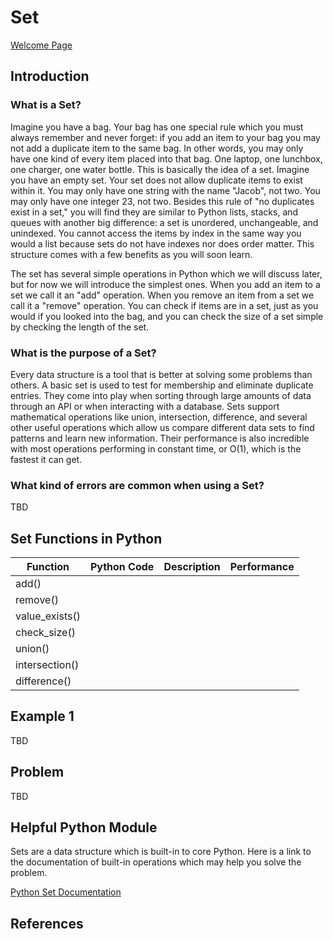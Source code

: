 # Set

[Welcome Page](https://github.com/Morthais/data_structure_final/blob/main/0-welcome.md)

## Introduction

### What is a Set?

Imagine you have a bag. Your bag has one special rule which you must always remember and never forget: if you add an item to your bag you may not add a duplicate item to the same bag. In other words, you may only have one kind of every item placed into that bag. One laptop, one lunchbox, one charger, one water bottle. This is basically the idea of a set. Imagine you have an empty set. Your set does not allow duplicate items to exist within it. You may only have one string with the name "Jacob", not two. You may only have one integer 23, not two. Besides this rule of "no duplicates exist in a set," you will find they are similar to Python lists, stacks, and queues with another big difference: a set is unordered, unchangeable, and unindexed. You cannot access the items by index in the same way you would a list because sets do not have indexes nor does order matter. This structure comes with a few benefits as you will soon learn.

The set has several simple operations in Python which we will discuss later, but for now we will introduce the simplest ones. When you add an item to a set we call it an "add" operation. When you remove an item from a set we call it a "remove" operation. You can check if items are in a set, just as you would if you looked into the bag, and you can check the size of a set simple by checking the length of the set.

### What is the purpose of a Set?

Every data structure is a tool that is better at solving some problems than others. A basic set is used to test for membership and eliminate duplicate entries. They come into play when sorting through large amounts of data through an API or when interacting with a database. Sets support mathematical operations like union, intersection, difference, and several other useful operations which allow us compare different data sets to find patterns and learn new information. Their performance is also incredible with most operations performing in constant time, or O(1), which is the fastest it can get.

### What kind of errors are common when using a Set?

TBD

## Set Functions in Python

|Function|Python Code|Description|Performance|
|---|---|---|---|
|add()|   |   |   |
|remove()|   |   |   |
|value_exists()|   |   |   |
|check_size()|   |   |   |
|union()|   |   |   |
|intersection()|   |   |   |
|difference()|   |   |   |

## Example 1

TBD

## Problem

TBD

## Helpful Python Module

Sets are a data structure which is built-in to core Python. Here is a link to the documentation of built-in operations which may help you solve the problem.

[Python Set Documentation](https://docs.python.org/2/library/sets.html)

## References
